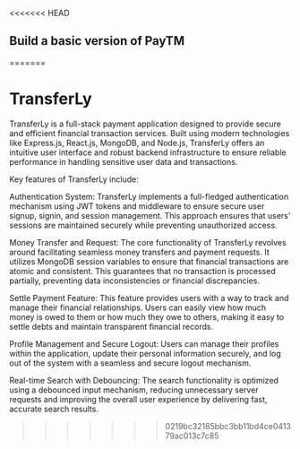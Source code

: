 <<<<<<< HEAD

## Build a basic version of PayTM
=======
# TransferLy
TransferLy is a full-stack payment application designed to provide secure and efficient financial transaction services. Built using modern technologies like Express.js, React.js, MongoDB, and Node.js, TransferLy offers an intuitive user interface and robust backend infrastructure to ensure reliable performance in handling sensitive user data and transactions.

Key features of TransferLy include:

Authentication System: TransferLy implements a full-fledged authentication mechanism using JWT tokens and middleware to ensure secure user signup, signin, and session management. This approach ensures that users' sessions are maintained securely while preventing unauthorized access.

Money Transfer and Request: The core functionality of TransferLy revolves around facilitating seamless money transfers and payment requests. It utilizes MongoDB session variables to ensure that financial transactions are atomic and consistent. This guarantees that no transaction is processed partially, preventing data inconsistencies or financial discrepancies.

Settle Payment Feature: This feature provides users with a way to track and manage their financial relationships. Users can easily view how much money is owed to them or how much they owe to others, making it easy to settle debts and maintain transparent financial records.

Profile Management and Secure Logout: Users can manage their profiles within the application, update their personal information securely, and log out of the system with a seamless and secure logout mechanism.

Real-time Search with Debouncing: The search functionality is optimized using a debounced input mechanism, reducing unnecessary server requests and improving the overall user experience by delivering fast, accurate search results.
>>>>>>> 0219bc32185bbc3bb11bd4ce041379ac013c7c85
